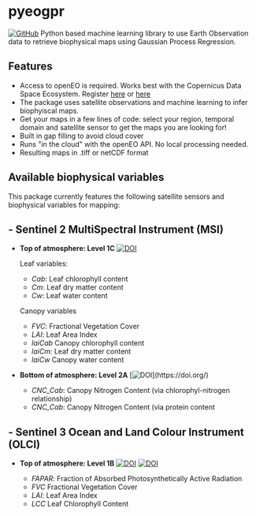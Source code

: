 
# pyeogpr

[![GitHub](https://img.shields.io/badge/GitHub-pyeogpr-purple.svg)](https://github.com/daviddkovacs/pyeogpr)
Python based machine learning library to use Earth Observation data to retrieve biophysical maps using Gaussian Process Regression.

## Features

- Access to openEO is required. Works best with the Copernicus Data Space Ecosystem. Register [here](https://documentation.dataspace.copernicus.eu/Registration.html) or [here](https://docs.openeo.cloud/join/free_trial.html)
 - The package uses satellite observations and machine learning to infer biophyiscal maps.
- Get your maps in a few lines of code: select your region, temporal domain and satellite sensor to get the maps you are looking for!	
- Built in gap filling to avoid cloud cover
- Runs "in the cloud" with the openEO API. No local processing needed.
- Resulting maps in .tiff or netCDF format

## Available biophysical variables

This package currently features the following satellite sensors and biophysical variables for mapping:

## **- Sentinel 2 MultiSpectral Instrument (MSI)**

 - **Top of atmosphere: Level 1C** 
 [![DOI](https://img.shields.io/badge/DOI-j.rse.2022.112958/Estévez_et_al_2022-doi.svg)](https://doi.org/10.1016/j.rse.2022.112958)
 
	 Leaf variables:
	 - _Cab_: Leaf chlorophyll content
	 - _Cm_: Leaf dry matter content
	 - _Cw_: Leaf water content
	 	 
	Canopy variables
	 - 	 _FVC_: Fractional Vegetation Cover
	 - _LAI_: Leaf Area Index
	 - _laiCab_ Canopy chlorophyll content
	 - _laiCm_: Leaf dry matter content
	 - _laiCw_ Canopy water content

- **Bottom of atmosphere: Level 2A** 
[![DOI](https://img.shields.io/badge/DOI-/De_Clerck_et_al_2024_(under_review)-doi.svg)](https://doi.org/)
	
	
	 - 	 _CNC_Cab_: Canopy Nitrogen Content (via chlorophyl-nitrogen relationship)
	 - 	 _CNC_Cab_: Canopy Nitrogen Content (via protein content

## **- Sentinel 3 Ocean and Land Colour Instrument (OLCI)**

 - **Top of atmosphere: Level 1B** 
 [![DOI](https://img.shields.io/badge/DOI-rs14061347/ReyesMuñoz_et_al_2022-doi.svg)]([https://doi.org/10.3390/rs14061347](https://doi.org/10.3390/rs14061347))
  [![DOI](https://img.shields.io/badge/DOI-rs15133404/D.Kovács_et_al_2023-doi.svg)]([https://doi.org/10.3390/rs15133404](https://doi.org/10.3390/rs15133404))
 
	 - _FAPAR_: Fraction of Absorbed Photosynthetically Active Radiation
	 - _FVC_ Fractional Vegetation Cover
	 - _LAI_: Leaf Area Index
	 - _LCC_ Leaf Chlorophyll Content
